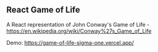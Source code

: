 ## React Game of Life
A React representation of John Conway's Game of Life - https://en.wikipedia.org/wiki/Conway%27s_Game_of_Life

Demo: https://game-of-life-sigma-one.vercel.app/
